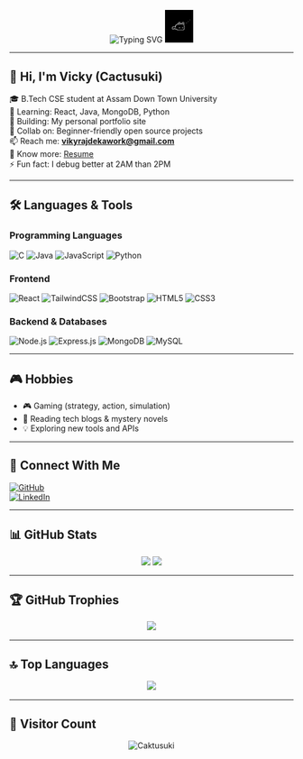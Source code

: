 <!-- Typing animation with updated new cat inline -->
<p align="center">
  <img src="https://readme-typing-svg.demolab.com?font=Fira+Code&weight=700&size=24&duration=2000&pause=1000&color=00FFFF&center=true&vCenter=true&width=600&lines=Hi+Vicky+(Viky)+%7C+Loves+to+Code+%7C+Gamer+%7C+Reader+%7C+Explorer" alt="Typing SVG" />
  <img src="https://github.com/Caktusuki/Caktusuki/blob/main/a6f230e306e811ed2593571d68777253.jpg?raw=true" width="50" alt="New Cat Icon" />
</p>


---

## 👋 Hi, I'm Vicky (Cactusuki)

🎓 B.Tech CSE student at Assam Down Town University  
🌱 Learning: React, Java, MongoDB, Python  
🔭 Building: My personal portfolio site  
👯 Collab on: Beginner-friendly open source projects  
📫 Reach me: **vikyrajdekawork@gmail.com**  
📄 Know more: [Resume](#)  
⚡ Fun fact: I debug better at 2AM than 2PM

---

## 🛠️ Languages & Tools

### Programming Languages  
![C](https://img.shields.io/badge/-C-00599C?style=flat-square&logo=c&logoColor=white)
![Java](https://img.shields.io/badge/-Java-ED8B00?style=flat-square&logo=java&logoColor=white)
![JavaScript](https://img.shields.io/badge/-JavaScript-F7DF1E?style=flat-square&logo=javascript&logoColor=black)
![Python](https://img.shields.io/badge/-Python-3776AB?style=flat-square&logo=python&logoColor=white)

### Frontend  
![React](https://img.shields.io/badge/-React-20232A?style=flat-square&logo=react)
![TailwindCSS](https://img.shields.io/badge/-Tailwind-06B6D4?style=flat-square&logo=tailwind-css)
![Bootstrap](https://img.shields.io/badge/-Bootstrap-563D7C?style=flat-square&logo=bootstrap)
![HTML5](https://img.shields.io/badge/-HTML5-E34F26?style=flat-square&logo=html5)
![CSS3](https://img.shields.io/badge/-CSS3-1572B6?style=flat-square&logo=css3)

### Backend & Databases  
![Node.js](https://img.shields.io/badge/-Node.js-339933?style=flat-square&logo=node.js)
![Express.js](https://img.shields.io/badge/-Express.js-000000?style=flat-square&logo=express)
![MongoDB](https://img.shields.io/badge/-MongoDB-4EA94B?style=flat-square&logo=mongodb)
![MySQL](https://img.shields.io/badge/-MySQL-005C84?style=flat-square&logo=mysql)

---

## 🎮 Hobbies

- 🎮 Gaming (strategy, action, simulation)  
- 📖 Reading tech blogs & mystery novels  
- 💡 Exploring new tools and APIs

---

## 🔗 Connect With Me

[![GitHub](https://img.shields.io/badge/GitHub-Cactusuki-black?style=for-the-badge&logo=github)](https://github.com/Caktusuki)  
[![LinkedIn](https://img.shields.io/badge/LinkedIn-vikyraj--deka-blue?style=for-the-badge&logo=linkedin)](https://www.linkedin.com/in/vikyraj-deka)

---

## 📊 GitHub Stats

<p align="center">
  <img src="https://github-readme-stats.vercel.app/api?username=Caktusuki&show_icons=true&theme=react" width="350"/>
  <img src="https://github-readme-streak-stats.herokuapp.com?user=Caktusuki&theme=react&date_format=M%20j%5B%2C%20Y%5D" width="350"/>
</p>

---

## 🏆 GitHub Trophies

<p align="center">
  <img src="https://github-profile-trophy.vercel.app/?username=Caktusuki&theme=onestar&no-frame=true&row=1&margin-w=10" />
</p>

---

## 🔝 Top Languages

<p align="center">
  <img src="https://github-readme-stats.vercel.app/api/top-langs/?username=Caktusuki&layout=compact&theme=react" width="350" />
</p>

---

## 👀 Visitor Count

<p align="center">
  <img src="https://komarev.com/ghpvc/?username=Caktusuki&label=Profile%20Views&color=0e75b6&style=flat" alt="Caktusuki" />
</p>

